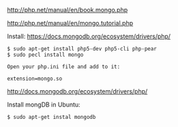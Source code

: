 http://php.net/manual/en/book.mongo.php

http://php.net/manual/en/mongo.tutorial.php

Install: https://docs.mongodb.org/ecosystem/drivers/php/

```
$ sudo apt-get install php5-dev php5-cli php-pear
$ sudo pecl install mongo

Open your php.ini file and add to it:

extension=mongo.so
```

http://docs.mongodb.org/ecosystem/drivers/php/

Install mongDB in Ubuntu:
```
$ sudo apt-get instal mongodb
```

